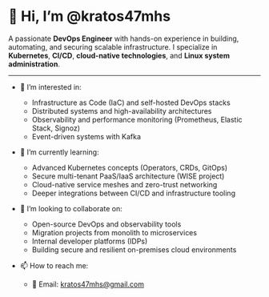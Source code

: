 # 👋 Hi, I’m @kratos47mhs

A passionate **DevOps Engineer** with hands-on experience in building, automating, and securing scalable infrastructure. I specialize in **Kubernetes**, **CI/CD**, **cloud-native technologies**, and **Linux system administration**.

---

- 👀 I’m interested in:
  - Infrastructure as Code (IaC) and self-hosted DevOps stacks  
  - Distributed systems and high-availability architectures  
  - Observability and performance monitoring (Prometheus, Elastic Stack, Signoz)  
  - Event-driven systems with Kafka  

- 🌱 I’m currently learning:
  - Advanced Kubernetes concepts (Operators, CRDs, GitOps)  
  - Secure multi-tenant PaaS/IaaS architecture (WISE project)  
  - Cloud-native service meshes and zero-trust networking  
  - Deeper integrations between CI/CD and infrastructure tooling  

- 💞️ I’m looking to collaborate on:
  - Open-source DevOps and observability tools  
  - Migration projects from monolith to microservices  
  - Internal developer platforms (IDPs)  
  - Building secure and resilient on-premises cloud environments  

- 📫 How to reach me:
  - 📧 Email: [kratos47mhs@gmail.com](mailto:kratos47mhs@gmail.com)

<!---
kratos47mhs/kratos47mhs is a ✨ special ✨ repository because its `README.md` (this file) appears on your GitHub profile.
You can click the Preview link to take a look at your changes.
--->
